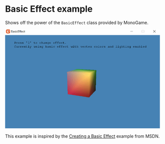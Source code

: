 # Basic Effect example

Shows off the power of the `BasicEffect` class provided by MonoGame.

![Gif displaying a basic effect in action](../Images/basiceffect.gif "Basic effect in action")

This example is inspired by the [Creating a Basic Effect](https://msdn.microsoft.com/en-us/library/bb203926.aspx) example from MSDN.
